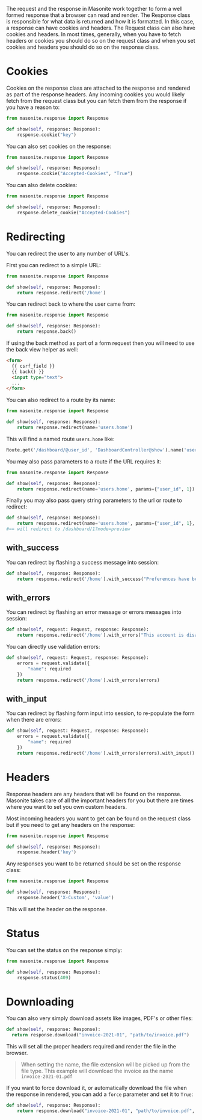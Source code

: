 The request and the response in Masonite work together to form a well formed response that a browser can read and render. The Response class is responsible for what data is returned and how it is formatted. In this case, a response can have cookies and headers. The Request class can also have cookies and headers. In most times, generally, when you have to fetch headers or cookies you should do so on the request class and when you set cookies and headers you should do so on the response class.

# Cookies

Cookies on the response class are attached to the response and rendered as part of the response headers. Any incoming cookies you would likely fetch from the request class but you can fetch them from the response if you have a reason to:

```python
from masonite.response import Response

def show(self, response: Response):
    response.cookie("key")
```

You can also set cookies on the response:

```python
from masonite.response import Response

def show(self, response: Response):
    response.cookie("Accepted-Cookies", "True")
```

You can also delete cookies:

```python
from masonite.response import Response

def show(self, response: Response):
    response.delete_cookie("Accepted-Cookies")
```

# Redirecting

You can redirect the user to any number of URL's.

First you can redirect to a simple URL:

```python
from masonite.response import Response

def show(self, response: Response):
    return response.redirect('/home')
```

You can redirect back to where the user came from:

```python
from masonite.response import Response

def show(self, response: Response):
    return response.back()
```

If using the back method as part of a form request then you will need to use the back view helper as well:

```html
<form>
  {{ csrf_field }}
  {{ back() }}
  <input type="text">
  ...
</form>
```

You can also redirect to a route by its name:

```python
from masonite.response import Response

def show(self, response: Response):
    return response.redirect(name='users.home')
```

This will find a named route `users.home` like:

```python
Route.get('/dashboard/@user_id', 'DashboardController@show').name('users.home')
```

You may also pass parameters to a route if the URL requires it:

```python
from masonite.response import Response

def show(self, response: Response):
    return response.redirect(name='users.home', params={"user_id", 1})
```

Finally you may also pass query string parameters to the url or route to redirect:

```python
def show(self, response: Response):
    return response.redirect(name='users.home', params={"user_id", 1}, query_params={"mode": "preview"})
#== will redirect to /dashboard/1?mode=preview
```

## with_success

You can redirect by flashing a success message into session:

```python
def show(self, response: Response):
    return response.redirect('/home').with_success("Preferences have been saved !")
```

## with_errors

You can redirect by flashing an error message or errors messages into session:

```python
def show(self, request: Request, response: Response):
    return response.redirect('/home').with_errors("This account is disabled !")
```

You can directly use validation errors:

```python
def show(self, request: Request, response: Response):
    errors = request.validate({
        "name": required
    })
    return response.redirect('/home').with_errors(errors)
```


## with_input

You can redirect by flashing form input into session, to re-populate the form when there are errors:

```python
def show(self, request: Request, response: Response):
    errors = request.validate({
        "name": required
    })
    return response.redirect('/home').with_errors(errors).with_input()
```


# Headers

Response headers are any headers that will be found on the response. Masonite takes care of all the important headers for you but there are times where you want to set you own custom headers.

Most incoming headers you want to get can be found on the request class but if you need to get any headers on the response:

```python
from masonite.response import Response

def show(self, response: Response):
	response.header('key')
```

Any responses you want to be returned should be set on the response class:

```python
from masonite.response import Response

def show(self, response: Response):
	response.header('X-Custom', 'value')
```

This will set the header on the response.

# Status

You can set the status on the response simply:

```python
from masonite.response import Response

def show(self, response: Response):
	response.status(409)
```

# Downloading

You can also very simply download assets like images, PDF's or other files:

```python
def show(self, response: Response):
  return response.download("invoice-2021-01", "path/to/invoice.pdf")
```

This will set all the proper headers required and render the file in the browser.

> When setting the name, the file extension will be picked up from the file type. This example will download the invoice as the name `invoice-2021-01.pdf`

If you want to force download it, or automatically download the file when the response in rendered, you can add a `force` parameter and set it to `True`:

```python
def show(self, response: Response):
    return response.download("invoice-2021-01", "path/to/invoice.pdf", force=True)
```

